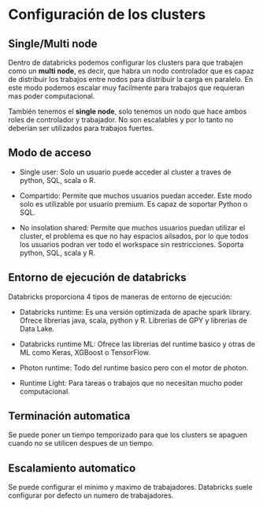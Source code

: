 # Configuración de los clusters

## Single/Multi node

Dentro de databricks podemos configurar los clusters para que trabajen como un **multi node**, es decir, que habra un nodo controlador que es capaz de distribuir los trabajos entre nodos para distribuir la carga en paralelo. En este modo podemos escalar muy facilmente para trabajos que requieran mas poder computacional.

También tenemos el **single node**, solo tenemos un nodo que hace ambos roles de controlador y trabajador. No son escalables y por lo tanto no deberian ser utilizados para trabajos fuertes.

## Modo de acceso

- Single user: Solo un usuario puede acceder al cluster a traves de python, SQL, scala o R.

- Compartido: Permite que muchos usuarios puedan acceder. Este modo solo es utilizable por usuario premium. Es capaz de soportar Python o SQL.

- No insolation shared: Permite que muchos usuarios puedan utilizar el cluster, el problema es que no hay espacios ailsados, por lo que todos los usuarios podran ver todo el workspace sin restricciones. Soporta python, SQL, scala y R.

## Entorno de ejecución de databricks

Databricks proporciona 4 tipos de maneras de entorno de ejecución:

- Databricks runtime: Es una versión optimizada de apache spark library. Ofrece librerias java, scala, python y R. Librerias de GPY y librerias de Data Lake.

- Databricks runtime ML: Ofrece las librerias del runtime basico y otras de ML como Keras, XGBoost o TensorFlow.

- Photon runtime: Todo del runtime basico pero con el motor de photon.

- Runtime Light: Para tareas o trabajos que no necesitan mucho poder computacional.

## Terminación automatica

Se puede poner un tiempo temporizado para que los clusters se apaguen cuando no se utilicen despues de un tiempo.

## Escalamiento automatico

Se puede configurar el minimo y maximo de trabajadores. Databricks suele configurar por defecto un numero de trabajadores.



